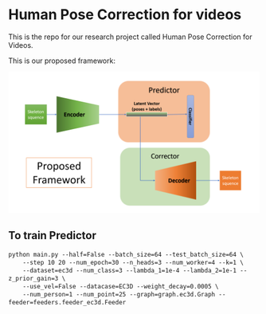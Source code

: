 # Human Pose Correction for videos

This is the repo for our research project called Human Pose Correction for Videos. 

This is our proposed framework:

![1687446425083](resources/README/1687446425083.png)

## To train Predictor

```
python main.py --half=False --batch_size=64 --test_batch_size=64 \
    --step 10 20 --num_epoch=30 --n_heads=3 --num_worker=4 --k=1 \
    --dataset=ec3d --num_class=3 --lambda_1=1e-4 --lambda_2=1e-1 --z_prior_gain=3 \
    --use_vel=False --datacase=EC3D --weight_decay=0.0005 \
    --num_person=1 --num_point=25 --graph=graph.ec3d.Graph --feeder=feeders.feeder_ec3d.Feeder
```
